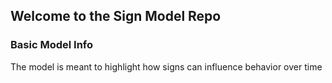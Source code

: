 ## Welcome to the Sign Model Repo

### Basic Model Info

The model is meant to highlight how signs can influence behavior over time
